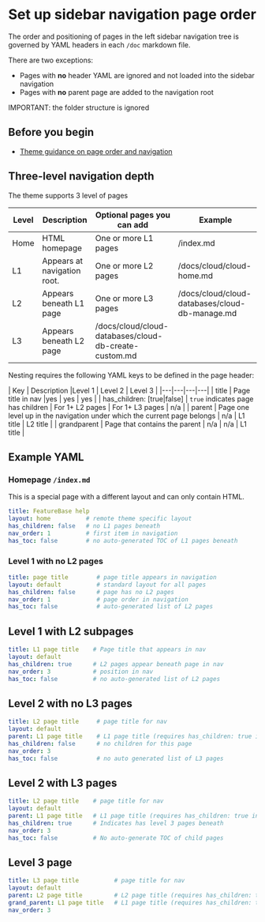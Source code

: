 # Set up sidebar navigation page order

The order and positioning of pages in the left sidebar navigation tree is governed by YAML headers in each `/doc` markdown file.

There are two exceptions:
* Pages with **no** header YAML are ignored and not loaded into the sidebar navigation
* Pages with **no** parent page are added to the navigation root

IMPORTANT: the folder structure is ignored

## Before you begin

* [Theme guidance on page order and navigation](https://just-the-docs.github.io/just-the-docs/docs/navigation-structure/)

## Three-level navigation depth

The theme supports 3 level of pages

| Level | Description | Optional pages you can add | Example |
|---|---|---|---|
| Home | HTML homepage | One or more L1 pages | /index.md |
| L1 | Appears at navigation root. | One or more L2 pages | /docs/cloud/cloud-home.md |
| L2 | Appears beneath L1 page | One or more L3 pages | /docs/cloud/cloud-databases/cloud-db-manage.md |
| L3 | Appears beneath L2 page | /docs/cloud/cloud-databases/cloud-db-create-custom.md |

Nesting requires the following YAML keys to be defined in the page header:

| Key | Description |Level 1 | Level 2 | Level 3 |
|---|---|---|---|
| title | Page title in nav |yes | yes | yes |
| has_children: [true|false] | `true` indicates page has children | For 1+ L2 pages | For 1+ L3 pages | n/a |
| parent | Page one level up in the navigation under which the current page belongs | n/a | L1 title | L2 title |
| grandparent | Page that contains the parent | n/a | n/a | L1 title |

## Example YAML

### Homepage `/index.md`

This is a special page with a different layout and can only contain HTML.

```yaml
title: FeatureBase help
layout: home          # remote theme specific layout
has_children: false   # no L1 pages beneath
nav_order: 1          # first item in navigation
has_toc: false        # no auto-generated TOC of L1 pages beneath
```

### Level 1 with no L2 pages

```yaml
title: page title        # page title appears in navigation
layout: default          # standard layout for all pages
has_children: false      # page has no L2 pages
nav_order: 1             # page order in navigation
has_toc: false           # auto-generated list of L2 pages
```

## Level 1 with L2 subpages

```yaml
title: L1 page title    # Page title that appears in nav
layout: default
has_children: true      # L2 pages appear beneath page in nav
nav_order: 3            # position in nav
has_toc: false          # no auto-generated list of L2 pages
```

## Level 2 with no L3 pages

```yaml
title: L2 page title     # page title for nav
layout: default
parent: L1 page title    # L1 page title (requires has_children: true in L1 page)
has_children: false      # no children for this page
nav_order: 3
has_toc: false           # no auto generated list of L3 pages
```

## Level 2 with L3 pages

```yaml
title: L2 page title    # page title for nav
layout: default
parent: L1 page title   # L1 page title (requires has_children: true in L1 page)
has_children: true      # Indicates has level 3 pages beneath
nav_order: 3
has_toc: false          # No auto-generate TOC of child pages
```

## Level 3 page

```yaml
title: L3 page title          # page title for nav
layout: default
parent: L2 page title         # L2 page title (requires has_children: true in L2 page)
grand_parent: L1 page title   # L1 page title (requires has_children: true in L1 page)
nav_order: 3
```
